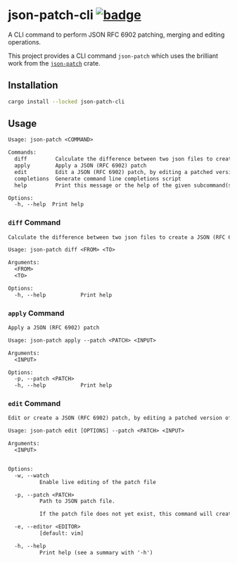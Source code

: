 # json-patch-cli [![badge](https://img.shields.io/crates/v/json-patch-cli)](https://crates.io/crates/json-patch-cli)

A CLI command to perform JSON RFC 6902 patching, merging and editing operations.

This project provides a CLI command `json-patch` which uses the brilliant work from the [`json-patch`](https://crates.io/crates/json-patch) crate.

## Installation

```bash
cargo install --locked json-patch-cli
```

## Usage

```txt
Usage: json-patch <COMMAND>

Commands:
  diff         Calculate the difference between two json files to create a JSON (RFC 6902) patch
  apply        Apply a JSON (RFC 6902) patch
  edit         Edit a JSON (RFC 6902) patch, by editing a patched version of the input using a text editor
  completions  Generate command line completions script
  help         Print this message or the help of the given subcommand(s)

Options:
  -h, --help  Print help
```

### `diff` Command

```txt
Calculate the difference between two json files to create a JSON (RFC 6902) patch

Usage: json-patch diff <FROM> <TO>

Arguments:
  <FROM>
  <TO>

Options:
  -h, --help           Print help
```

### `apply` Command

```txt
Apply a JSON (RFC 6902) patch

Usage: json-patch apply --patch <PATCH> <INPUT>

Arguments:
  <INPUT>

Options:
  -p, --patch <PATCH>
  -h, --help           Print help
```

### `edit` Command

```txt
Edit or create a JSON (RFC 6902) patch, by editing a patched version of the input using a text editor

Usage: json-patch edit [OPTIONS] --patch <PATCH> <INPUT>

Arguments:
  <INPUT>


Options:
  -w, --watch
          Enable live editing of the patch file

  -p, --patch <PATCH>
          Path to JSON patch file.

          If the patch file does not yet exist, this command will create a new one.

  -e, --editor <EDITOR>
          [default: vim]

  -h, --help
          Print help (see a summary with '-h')
```